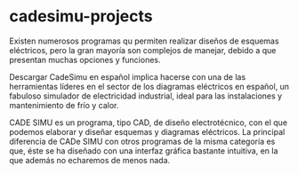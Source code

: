 # cadesimu-projects

Existen numerosos programas qu permiten realizar diseños de esquemas eléctricos, pero la gran mayoría son complejos de manejar, debido a que presentan muchas opciones y funciones. 

Descargar CadeSimu en español implica hacerse con una de las herramientas líderes en el sector de los diagramas eléctricos en español, un fabuloso simulador de electricidad industrial, ideal para las instalaciones y mantenimiento de frío y calor.

CADE SIMU es un programa, tipo CAD, de diseño electrotécnico, con el que podemos elaborar y diseñar esquemas y diagramas eléctricos. La principal diferencia de CADe SIMU con otros programas de la misma categoría es que, éste se ha diseñado con una interfaz gráfica bastante intuitiva, en la que además no echaremos de menos nada.
